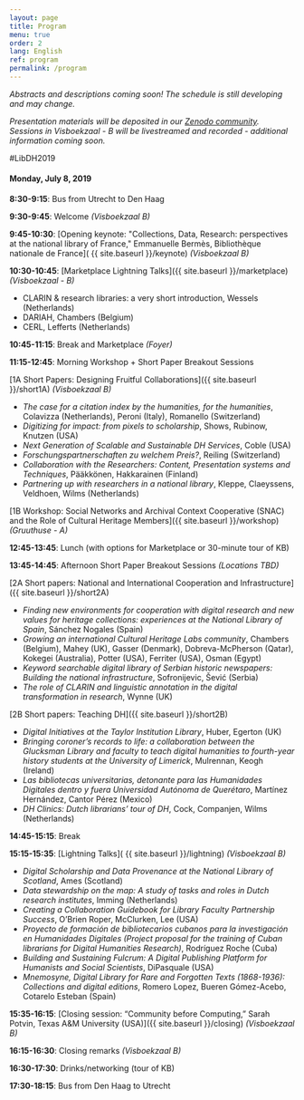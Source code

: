 ```yaml
---
layout: page
title: Program
menu: true
order: 2
lang: English
ref: program
permalink: /program
---
```


*Abstracts and descriptions coming soon! The schedule is still developing and may change.*

*Presentation materials will be deposited in our [Zenodo community](https://zenodo.org/communities/libraries-as-research-partner-2019/). Sessions in Visboekzaal - B will be livestreamed and recorded - additional information coming soon.*

#LibDH2019

#### Monday, July 8, 2019

**8:30-9:15**: Bus from Utrecht to Den Haag

**9:30-9:45**: Welcome *(Visboekzaal B)*

**9:45-10:30**: [Opening keynote: "Collections, Data, Research: perspectives at the national library of France," Emmanuelle Bermès, Bibliothèque nationale de France]( {{ site.baseurl }}/keynote) *(Visboekzaal B)*

**10:30-10:45**: [Marketplace Lightning Talks]({{ site.baseurl }}/marketplace) *(Visboekzaal - B)*
* CLARIN & research libraries: a very short introduction, Wessels (Netherlands)
* DARIAH, Chambers (Belgium)
* CERL, Lefferts (Netherlands)

**10:45-11:15**: Break and Marketplace *(Foyer)*

**11:15-12:45**: Morning Workshop + Short Paper Breakout Sessions

[1A Short Papers: Designing Fruitful Collaborations]({{ site.baseurl }}/short1A) *(Visboekzaal B)*
* *The case for a citation index by the humanities, for the humanities*, Colavizza (Netherlands), Peroni (Italy), Romanello (Switzerland)
* *Digitizing for impact: from pixels to scholarship*, Shows, Rubinow, Knutzen (USA)
* *Next Generation of Scalable and Sustainable DH Services*, Coble (USA)
* *Forschungspartnerschaften zu welchem Preis?*, Reiling (Switzerland)
* *Collaboration with the Researchers: Content, Presentation systems and Techniques*, Pääkkönen, Hakkarainen (Finland)
* *Partnering up with researchers in a national library*, Kleppe, Claeyssens, Veldhoen, Wilms (Netherlands)

[1B Workshop: Social Networks and Archival Context Cooperative (SNAC) and the Role of Cultural Heritage Members]({{ site.baseurl }}/workshop) *(Gruuthuse - A)*

**12:45-13:45**: Lunch (with options for Marketplace or 30-minute tour of KB)

**13:45-14:45**: Afternoon Short Paper Breakout Sessions *(Locations TBD)*

[2A Short papers: National and International Cooperation and Infrastructure]({{ site.baseurl }}/short2A)
* *Finding new environments for cooperation with digital research and new values for heritage collections: experiences at the National Library of Spain*, Sánchez Nogales (Spain)
* *Growing an international Cultural Heritage Labs community*, Chambers (Belgium), Mahey (UK), Gasser (Denmark), Dobreva-McPherson (Qatar), Kokegei (Australia), Potter (USA), Ferriter (USA), Osman (Egypt)
* *Keyword searchable digital library of Serbian historic newspapers: Building the national infrastructure*, Sofronijevic, Šević (Serbia)
* *The role of CLARIN and linguistic annotation in the digital transformation in research*, Wynne (UK)

[2B Short papers: Teaching DH]({{ site.baseurl }}/short2B)
* *Digital Initiatives at the Taylor Institution Library*, Huber, Egerton (UK)
* *Bringing coroner’s records to life: a collaboration between the Glucksman Library and faculty to teach digital humanities to fourth-year history students at the University of Limerick*, Mulrennan, Keogh (Ireland)
* *Las bibliotecas universitarias, detonante para las Humanidades Digitales dentro y fuera Universidad Autónoma de Querétaro*, Martínez Hernández, Cantor Pérez (Mexico)
* *DH Clinics: Dutch librarians’ tour of DH*, Cock, Companjen, Wilms (Netherlands)

**14:45-15:15**: Break

**15:15-15:35**: [Lightning Talks]( {{ site.baseurl }}/lightning) *(Visboekzaal B)*
* *Digital Scholarship and Data Provenance at the National Library of Scotland*, Ames (Scotland)
* *Data stewardship on the map: A study of tasks and roles in Dutch research institutes*, Imming (Netherlands)
* *Creating a Collaboration Guidebook for Library Faculty Partnership Success*, O’Brien Roper, McClurken, Lee (USA)
* *Proyecto de formación de bibliotecarios cubanos para la investigación en Humanidades Digitales (Project proposal for the training of Cuban librarians for Digital Humanities Research)*, Rodríguez Roche (Cuba)
* *Building and Sustaining Fulcrum: A Digital Publishing Platform for Humanists and Social Scientists*, DiPasquale (USA)
* *Mnemosyne, Digital Library for Rare and Forgotten Texts (1868-1936): Collections and digital editions*, Romero Lopez, Bueren Gómez-Acebo, Cotarelo Esteban (Spain)

**15:35-16:15**: [Closing session: “Community before Computing,” Sarah Potvin, Texas A&M University (USA)]({{ site.baseurl }}/closing) *(Visboekzaal B)*

**16:15-16:30**: Closing remarks *(Visboekzaal B)*

**16:30-17:30**: Drinks/networking (tour of KB)

**17:30-18:15**: Bus from Den Haag to Utrecht
